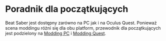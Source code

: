 # Poradnik dla początkujących
Beat Saber jest dostępny zarówno na PC jak i na Oculus Quest. Ponieważ scena moddingu różni się dla obu platform, przewodnik dla początkujących jest podzielony na [Modding PC](./pc-modding.md) i [Modding Quest](./quest-modding.md).
